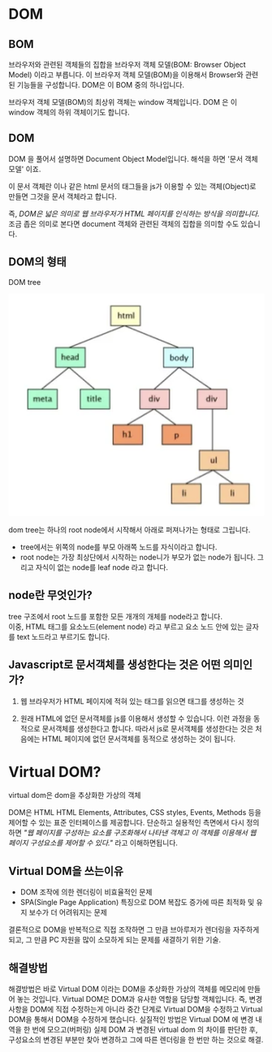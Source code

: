 # DOM

## BOM

브라우저와 관련된 객체들의 집합을 브라우저 객체 모델(BOM: Browser Object Model) 이라고 부릅니다. 이 브라우저 객체 모델(BOM)을 이용해서 Browser와 관련된 기능들을 구성합니다. DOM은 이 BOM 중의 하나입니다.

브라우저 객체 모델(BOM)의 최상위 객체는 window 객체입니다. DOM 은 이 window 객체의 하위 객체이기도 합니다.

## DOM

DOM 을 풀어서 설명하면 Document Object Model입니다. 해석을 하면 '문서 객체 모델' 이죠.

이 문서 객체란 <html> 이나 <body> 같은 html 문서의 태그들을 js가 이용할 수 있는 객체(Object)로 만들면 그것을 문서 객체라고 합니다.

즉, _DOM은 넓은 의미로 웹 브라우저가 HTML 페이지를 인식하는 방식을 의미합니다._ 조금 좁은 의미로 본다면 document 객체와 관련된 객체의 집합을 의미할 수도 있습니다.

## DOM의 형태

DOM tree

![image](/cs/images/dom%20tree.png)

dom tree는 하나의 root node에서 시작해서 아래로 퍼져나가는 형태로 그립니다.

- tree에서는 위쪽의 node를 부모 아래쪽 노드를 자식이라고 합니다.
- root node는 가장 최상단에서 시작하는 node니가 부모가 없는 node가 됩니다. 그리고 자식이 없는 node를 leaf node 라고 합니다.

## node란 무엇인가?

tree 구조에서 root 노드를 포함한 모든 개개의 개체를 node라고 합니다.  
이중, HTML 태그를 요소노드(element node) 라고 부르고 요소 노드 안에 있는 글자를 text 노드라고 부르기도 합니다.

## Javascript로 문서객체를 생성한다는 것은 어떤 의미인가?

1. 웹 브라우저가 HTML 페이지에 적혀 있는 태그를 읽으면 태그를 생성하는 것

2. 원래 HTML에 없던 문서객체를 js를 이용해서 생성할 수 있습니다. 이런 과정을 동적으로 문서객체를 생성한다고 합니다. 따라서 js로 문서객체를 생성한다는 것은 처음에는 HTML 페이지에 없던 문서객체를 동적으로 생성하는 것이 됩니다.

# Virtual DOM?

virtual dom은 dom을 추상화한 가상의 객체

DOM은 HTML HTML Elements, Attributes, CSS styles, Events, Methods 등을 제어할 수 있는 표준 인터페이스를 제공합니다.
단순하고 실용적인 측면에서 다시 정의하면 _"웹 페이지를 구성하는 요소를 구조화해서 나타낸 객체고 이 객체를 이용해서 웹 페이지 구성요소를 제어할 수 있다."_ 라고 이해하면됩니다.

## Virtual DOM을 쓰는이유

- DOM 조작에 의한 렌더링이 비효율적인 문제
- SPA(Single Page Application) 특징으로 DOM 복잡도 증가에 따른 최적화 및 유지 보수가 더 어려워지는 문제

결론적으로 DOM을 반복적으로 직접 조작하면 그 만큼 브아루저가 렌더링을 자주하게 되고, 그 만큼 PC 자원을 많이 소모하게 되는 문제를 새결하기 위한 기술.

## 해결방법

해결방법은 바로 Virtual DOM 이라는 DOM을 추상화한 가상의 객체를 메모리에 만들어 놓는 것입니다. Virtual DOM은 DOM과 유사한 역할을 담당할 객체입니다.
즉, 변경 사항을 DOM에 직접 수정하는게 아니라 중간 단계로 Virtual DOM을 수정하고 Virtual DOM을 통해서 DOM을 수정하게 했습니다.
실질적인 방법은 Virtual DOM 에 변경 내역을 한 번에 모으고(버퍼링) 실제 DOM 과 변경된 virtual dom 의 차이를 판단한 후, 구성요소의 변경된 부분만 찾아 변경하고 그에 따른 렌더링을 한 번만 하는 것으로 해결.
